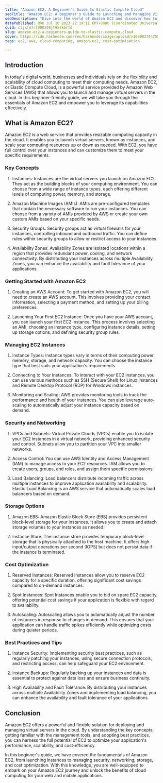 ```yaml
---
title: "Amazon EC2: A Beginner's Guide to Elastic Compute Cloud"
seoTitle: "Amazon EC2: A Beginner's Guide to Launching and Managing Virtual"
seoDescription: "Dive into the world of Amazon EC2 and discover how to effortlessly launch, manage, and scale virtual servers in the cloud."
datePublished: Mon Jul 10 2023 22:19:11 GMT+0000 (Coordinated Universal Time)
cuid: cljxfe7rl000209jt9k7kbrtd
slug: amazon-ec2-a-beginners-guide-to-elastic-compute-cloud
cover: https://cdn.hashnode.com/res/hashnode/image/upload/v1689027447550/e6d7a91d-e8ac-4162-b930-ce6c091544ba.png
tags: ec2, aws, cloud-computing, amazon-ec2, cost-optimisation

---
```


## Introduction

In today's digital world, businesses and individuals rely on the flexibility and scalability of cloud computing to meet their computing needs. Amazon EC2, or Elastic Compute Cloud, is a powerful service provided by Amazon Web Services (AWS) that allows you to launch and manage virtual servers in the cloud. In this beginner-friendly guide, we will take you through the essentials of Amazon EC2 and empower you to leverage its capabilities effectively.

## What is Amazon EC2?

Amazon EC2 is a web service that provides resizable computing capacity in the cloud. It enables you to launch virtual servers, known as instances, and scale your computing resources up or down as needed. With EC2, you have full control over your instances and can customize them to meet your specific requirements.

### Key Concepts

1. Instances: Instances are the virtual servers you launch on Amazon EC2. They act as the building blocks of your computing environment. You can choose from a wide range of instance types, each offering different levels of computing power, memory, and storage.
    
2. Amazon Machine Images (AMIs): AMIs are pre-configured templates that contain the necessary software to run your instances. You can choose from a variety of AMIs provided by AWS or create your own custom AMIs based on your specific needs.
    
3. Security Groups: Security groups act as virtual firewalls for your instances, controlling inbound and outbound traffic. You can define rules within security groups to allow or restrict access to your instances.
    
4. Availability Zones: Availability Zones are isolated locations within a region that provides redundant power, cooling, and network connectivity. By distributing your instances across multiple Availability Zones, you can enhance the availability and fault tolerance of your applications.
    

### Getting Started with Amazon EC2

1. Creating an AWS Account: To get started with Amazon EC2, you will need to create an AWS account. This involves providing your contact information, selecting a payment method, and setting up your billing preferences.
    
2. Launching Your First EC2 Instance: Once you have your AWS account, you can launch your first EC2 instance. This process involves selecting an AMI, choosing an instance type, configuring instance details, setting up storage options, and defining security group rules.
    

### Managing EC2 Instances

1. Instance Types: Instance types vary in terms of their computing power, memory, storage, and network capacity. You can choose the instance type that best suits your application's requirements.
    
2. Connecting to Your Instances: To interact with your EC2 instances, you can use various methods such as SSH (Secure Shell) for Linux instances and Remote Desktop Protocol (RDP) for Windows instances.
    
3. Monitoring and Scaling: AWS provides monitoring tools to track the performance and health of your instances. You can also leverage auto-scaling to automatically adjust your instance capacity based on demand.
    

### Security and Networking

1. VPCs and Subnets: Virtual Private Clouds (VPCs) enable you to isolate your EC2 instances in a virtual network, providing enhanced security and control. Subnets allow you to partition your VPC into smaller networks.
    
2. Access Control: You can use AWS Identity and Access Management (IAM) to manage access to your EC2 resources. IAM allows you to create users, groups, and roles, and assign them specific permissions.
    
3. Load Balancing: Load balancers distribute incoming traffic across multiple instances to improve application availability and scalability. Elastic Load Balancing is an AWS service that automatically scales load balancers based on demand.
    

### Storage Options

1. Amazon EBS: Amazon Elastic Block Store (EBS) provides persistent block-level storage for your instances. It allows you to create and attach storage volumes to your instances as needed.
    
2. Instance Store: The instance store provides temporary block-level storage that is physically attached to the host machine. It offers high input/output operations per second (IOPS) but does not persist data if the instance is terminated.
    

### Cost Optimization

1. Reserved Instances: Reserved Instances allow you to reserve EC2 capacity for a specific duration, offering significant cost savings compared to on-demand instances.
    
2. Spot Instances: Spot Instances enable you to bid on spare EC2 capacity, offering potential cost savings if your application is flexible with regard to availability.
    
3. Autoscaling: Autoscaling allows you to automatically adjust the number of instances in response to changes in demand. This ensures that your application can handle traffic spikes efficiently while optimizing costs during quieter periods.
    

### Best Practices and Tips

1. Instance Security: Implementing security best practices, such as regularly patching your instances, using secure connection protocols, and restricting access, can help safeguard your EC2 environment.
    
2. Instance Backups: Regularly backing up your instances and data is essential to protect against data loss and ensure business continuity.
    
3. High Availability and Fault Tolerance: By distributing your instances across multiple Availability Zones and implementing load balancing, you can enhance the availability and fault tolerance of your applications.
    

## Conclusion

Amazon EC2 offers a powerful and flexible solution for deploying and managing virtual servers in the cloud. By understanding the key concepts, getting familiar with the management tools, and adopting best practices, you can harness the full potential of EC2 to optimize your application's performance, scalability, and cost-efficiency.

In this beginner's guide, we have covered the fundamentals of Amazon EC2, from launching instances to managing security, networking, storage, and cost optimization. With this knowledge, you are well-equipped to embark on your Amazon EC2 journey and unlock the benefits of cloud computing for your web and mobile applications.